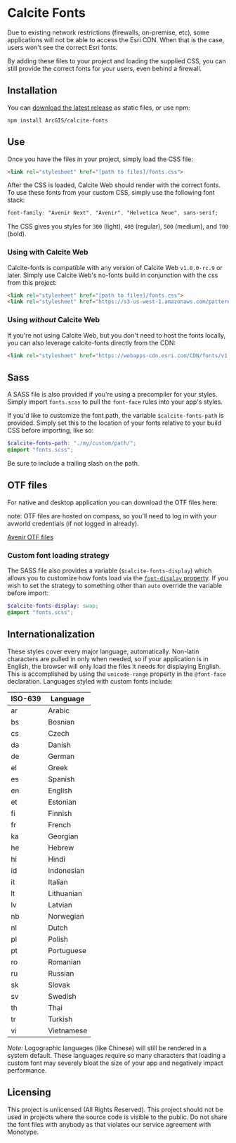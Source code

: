 # Calcite Fonts

Due to existing network restrictions (firewalls, on-premise, etc), some applications will not be able to access the Esri CDN. When that is the case, users won't see the correct Esri fonts.

By adding these files to your project and loading the supplied CSS, you can still provide the correct fonts for your users, even behind a firewall.

## Installation

You can [download the latest release](https://github.com/ArcGIS/calcite-fonts/releases) as static files, or use npm:

```
npm install ArcGIS/calcite-fonts
```

## Use

Once you have the files in your project, simply load the CSS file:

```html
<link rel="stylesheet" href="[path to files]/fonts.css">
```

After the CSS is loaded, Calcite Web should render with the correct fonts. To use these fonts from your custom CSS, simply use the following font stack:

```css
font-family: "Avenir Next", "Avenir", "Helvetica Neue", sans-serif;
```

The CSS gives you styles for `300` (light), `400` (regular), `500` (medium), and `700` (bold).

### Using with Calcite Web

Calcite-fonts is compatible with any version of Calcite Web `v1.0.0-rc.9` or later. Simply use Calcite Web's no-fonts build in conjunction with the css from this project:

```html
<link rel="stylesheet" href="[path to files]/fonts.css">
<link rel="stylesheet" href="https://s3-us-west-1.amazonaws.com/patterns.esri.com/files/calcite-web/1.0.1/css/calcite-web-no-fonts.min.css">
```

### Using _without_ Calcite Web

If you're not using Calcite Web, but you don't need to host the fonts locally, you can also leverage calcite-fonts directly from the CDN:

```html
<link rel="stylesheet" href="https://webapps-cdn.esri.com/CDN/fonts/v1.4.1/fonts.css">
```

## Sass

A SASS file is also provided if you're using a precompiler for your styles. Simply import `fonts.scss` to pull the `font-face` rules into your app's styles.

If you'd like to customize the font path, the variable `$calcite-fonts-path` is provided. Simply set this to the location of your fonts relative to your build CSS before importing, like so:

```scss
$calcite-fonts-path: "./my/custom/path/";
@import "fonts.scss";
```

Be sure to include a trailing slash on the path.

## OTF files

For native and desktop application you can download the OTF files here:

note: OTF files are hosted on compass, so you'll need to log in with your avworld credentials (if not logged in already).

[Avenir OTF files](https://compass.esri.com/org/creativeLab/Brand/Esri-Calcite-Fonts.zip)

### Custom font loading strategy

The SASS file also provides a variable (`$calcite-fonts-display`) which allows you to customize how fonts load via the [`font-display` property](https://developer.mozilla.org/en-US/docs/Web/CSS/@font-face/font-display). If you wish to set the strategy to something other than `auto` override the variable before import:

```scss
$calcite-fonts-display: swap;
@import "fonts.scss";
```

## Internationalization

These styles cover every major language, automatically. Non-latin characters are pulled in only when needed, so if your application is in English, the browser will only load the files it needs for displaying English. This is accomplished by using the `unicode-range` property in the `@font-face` declaration. Languages styled with custom fonts include:

| ISO-639 | Language |
| ------- | -------- |
| ar | Arabic |
| bs | Bosnian |
| cs | Czech |
| da | Danish |
| de | German |
| el | Greek |
| es | Spanish |
| en | English |
| et | Estonian |
| fi | Finnish |
| fr | French |
| ka | Georgian |
| he | Hebrew |
| hi | Hindi |
| id | Indonesian |
| it | Italian |
| lt | Lithuanian |
| lv | Latvian |
| nb | Norwegian |
| nl | Dutch |
| pl | Polish |
| pt | Portuguese |
| ro | Romanian |
| ru | Russian |
| sk | Slovak |
| sv | Swedish |
| th | Thai |
| tr | Turkish |
| vi | Vietnamese |

*Note:* Logographic languages (like Chinese) will still be rendered in a system default. These languages require so many characters that loading a custom font may severely bloat the size of your app and negatively impact performance.

## Licensing

This project is unlicensed (All Rights Reserved). This project should not be used in projects where the source code is visible to the public. Do not share the font files with anybody as that violates our service agreement with Monotype.
